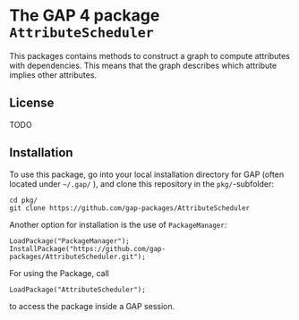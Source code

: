 # The GAP 4 package `AttributeScheduler`

This packages contains methods to construct a graph to compute attributes with dependencies. This means that the graph describes which attribute implies other attributes.

## License
TODO

## Installation
To use this package, go into your local installation directory for GAP (often located under `~/.gap/` ), and clone this repository in the `pkg/`-subfolder:

    cd pkg/
    git clone https://github.com/gap-packages/AttributeScheduler

Another option for installation is the use of `PackageManager`:

    LoadPackage("PackageManager");
    InstallPackage("https://github.com/gap-packages/AttributeScheduler.git");
    
For using the Package, call

    LoadPackage("AttributeScheduler");

to access the package inside a GAP session.
